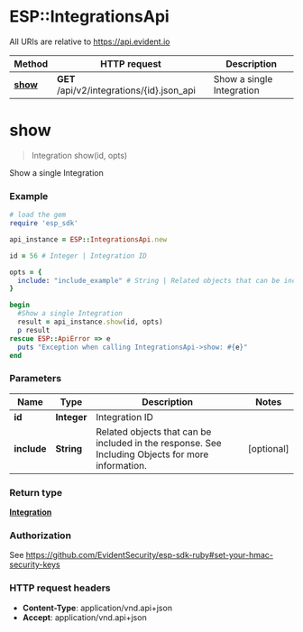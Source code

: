 # ESP::IntegrationsApi

All URIs are relative to https://api.evident.io

Method | HTTP request | Description
------------- | ------------- | -------------
[**show**](IntegrationsApi.md#show) | **GET** /api/v2/integrations/{id}.json_api | Show a single Integration


# **show**
> Integration show(id, opts)

Show a single Integration

### Example
```ruby
# load the gem
require 'esp_sdk'

api_instance = ESP::IntegrationsApi.new

id = 56 # Integer | Integration ID

opts = { 
  include: "include_example" # String | Related objects that can be included in the response.  See Including Objects for more information.
}

begin
  #Show a single Integration
  result = api_instance.show(id, opts)
  p result
rescue ESP::ApiError => e
  puts "Exception when calling IntegrationsApi->show: #{e}"
end
```

### Parameters

Name | Type | Description  | Notes
------------- | ------------- | ------------- | -------------
 **id** | **Integer**| Integration ID | 
 **include** | **String**| Related objects that can be included in the response.  See Including Objects for more information. | [optional] 

### Return type

[**Integration**](Integration.md)

### Authorization

See https://github.com/EvidentSecurity/esp-sdk-ruby#set-your-hmac-security-keys

### HTTP request headers

 - **Content-Type**: application/vnd.api+json
 - **Accept**: application/vnd.api+json



